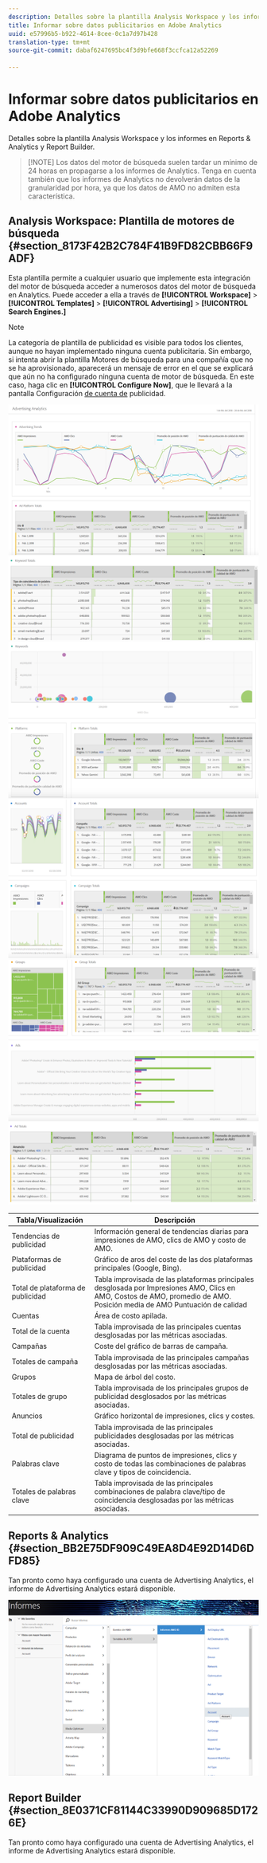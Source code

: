 ```yaml
---
description: Detalles sobre la plantilla Analysis Workspace y los informes en Reports & Analytics y Report Builder.
title: Informar sobre datos publicitarios en Adobe Analytics
uuid: e57996b5-b922-4614-8cee-0c1a7d97b428
translation-type: tm+mt
source-git-commit: dabaf6247695bc4f3d9bfe668f3ccfca12a52269

---
```



# Informar sobre datos publicitarios en Adobe Analytics

Detalles sobre la plantilla Analysis Workspace y los informes en Reports &amp; Analytics y Report Builder.

>[!NOTE] Los datos del motor de búsqueda suelen tardar un mínimo de 24 horas en propagarse a los informes de Analytics. Tenga en cuenta también que los informes de Analytics no devolverán datos de la granularidad por hora, ya que los datos de AMO no admiten esta característica.

## Analysis Workspace: Plantilla de motores de búsqueda {#section_8173F42B2C784F41B9FD82CBB66F9ADF}

Esta plantilla permite a cualquier usuario que implemente esta integración del motor de búsqueda acceder a numerosos datos del motor de búsqueda en Analytics. Puede acceder a ella a través de **[!UICONTROL Workspace]** > **[!UICONTROL Templates]** > **[!UICONTROL Advertising]** > **[!UICONTROL Search Engines.]**

>[!NOTE]
>
>La categoría de plantilla de publicidad es visible para todos los clientes, aunque no hayan implementado ninguna cuenta publicitaria. Sin embargo, si intenta abrir la plantilla Motores de búsqueda para una compañía que no se ha aprovisionado, aparecerá un mensaje de error en el que se explicará que aún no ha configurado ninguna cuenta de motor de búsqueda. En este caso, haga clic en **[!UICONTROL Configure Now]**, que le llevará a la pantalla Configuración [de cuenta de](/help/integrate/c-advertising-analytics/c-adanalytics-workflow/aa-create-ad-account.md) publicidad.

![](assets/aa_aw.png)  ![](assets/aa_aw2.png) ![](assets/aa_aw3.png) ![](assets/aa_aw4.png)  ![](assets/aa_aw5.png) ![](assets/aa_aw6.png)

| Tabla/Visualización | Descripción |
|--- |--- |
| Tendencias de publicidad | Información general de tendencias diarias para impresiones de AMO, clics de AMO y costo de AMO. |
| Plataformas de publicidad | Gráfico de aros del coste de las dos plataformas principales (Google, Bing). |
| Total de plataforma de publicidad | Tabla improvisada de las plataformas principales desglosada por Impresiones AMO, Clics en AMO, Costos de AMO, promedio de AMO. Posición media de AMO Puntuación de calidad |
| Cuentas | Área de costo apilada. |
| Total de la cuenta | Tabla improvisada de las principales cuentas desglosadas por las métricas asociadas. |
| Campañas | Coste del gráfico de barras de campaña. |
| Totales de campaña | Tabla improvisada de las principales campañas desglosadas por las métricas asociadas. |
| Grupos | Mapa de árbol del costo. |
| Totales de grupo | Tabla improvisada de los principales grupos de publicidad desglosados por las métricas asociadas. |
| Anuncios | Gráfico horizontal de impresiones, clics y costes. |
| Total de publicidad | Tabla improvisada de las principales publicidades desglosadas por las métricas asociadas. |
| Palabras clave | Diagrama de puntos de impresiones, clics y costo de todas las combinaciones de palabras clave y tipos de coincidencia. |
| Totales de palabras clave | Tabla improvisada de las principales combinaciones de palabra clave/tipo de coincidencia desglosadas por las métricas asociadas. |

## Reports &amp; Analytics {#section_BB2E75DF909C49EA8D4E92D14D6DFD85}

Tan pronto como haya configurado una cuenta de Advertising Analytics, el informe de Advertising Analytics estará disponible.

![](assets/aa_randa.png)

## Report Builder {#section_8E0371CF81144C33990D909685D1726E}

Tan pronto como haya configurado una cuenta de Advertising Analytics, el informe de Advertising Analytics estará disponible.
